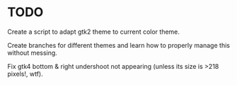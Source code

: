 # TODO

Create a script to adapt gtk2 theme to current color theme.

Create branches for different themes and learn how to properly manage this without messing.

Fix gtk4 bottom & right undershoot not appearing (unless its size is >218 pixels!, wtf).
